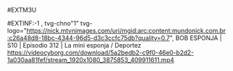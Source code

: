 #EXTM3U

#EXTINF:-1 , tvg-chno"1" tvg-logo="https://nick.mtvnimages.com/uri/mgid:arc:content:mundonick.com.br:c26a48d8-18bc-4344-96d5-d3c3ccfc75db?quality=0.7", BOB ESPONJA | S10 | Episodio 312 | La mini esponja / Deportez
https://videocyborg.com/download/5a2bedb2-c9f0-46e0-b2d2-1a030aa81fef/stream_1920x1080_3875853_409911611.mp4
